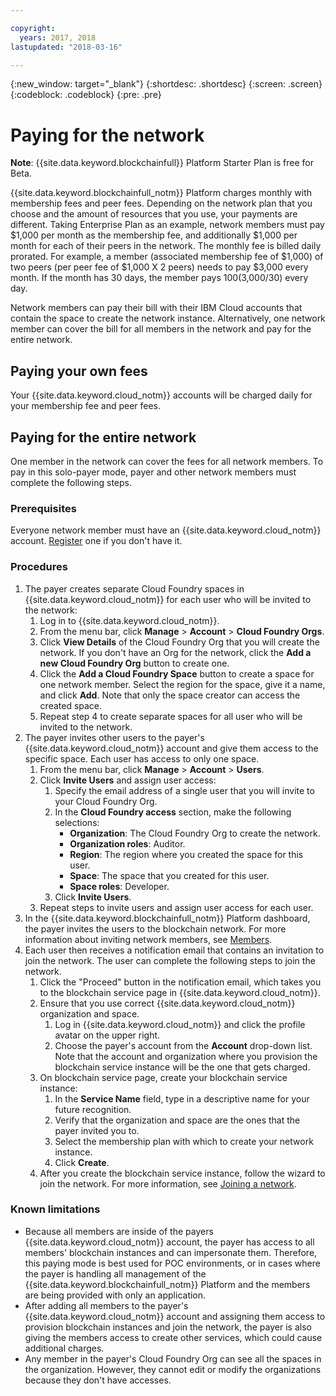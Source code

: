 ```yaml
---

copyright:
  years: 2017, 2018
lastupdated: "2018-03-16"

---
```


{:new_window: target="_blank"}
{:shortdesc: .shortdesc}
{:screen: .screen}
{:codeblock: .codeblock}
{:pre: .pre}

# Paying for the network

**Note**: {{site.data.keyword.blockchainfull}} Platform Starter Plan is free for Beta.

{{site.data.keyword.blockchainfull_notm}} Platform charges monthly with membership fees and peer fees. Depending on the network plan that you choose and the amount of resources that you use, your payments are different.  Taking Enterprise Plan as an example, network members must pay $1,000 per month as the membership fee, and additionally $1,000 per month for each of their peers in the network. The monthly fee is billed daily prorated. For example, a member (associated membership fee of $1,000) of two peers (per peer fee of $1,000 X 2 peers) needs to pay $3,000 every month. If the month has 30 days, the member pays $100 ($3,000/30) every day.

Network members can pay their bill with their IBM Cloud accounts that contain the space to create the network instance. Alternatively, one network member can cover the bill for all members in the network and pay for the entire network.


## Paying your own fees
Your {{site.data.keyword.cloud_notm}} accounts will be charged daily for your membership fee and peer fees.


## Paying for the entire network
One member in the network can cover the fees for all network members.  To pay in this solo-payer mode, payer and other network members must complete the following steps.

### Prerequisites
Everyone network member must have an {{site.data.keyword.cloud_notm}} account. [Register](https://console.bluemix.net/registration/) one if you don't have it.

### Procedures
1. The payer creates separate Cloud Foundry spaces in {{site.data.keyword.cloud_notm}} for each user who will be invited to the network:
   1. Log in to {{site.data.keyword.cloud_notm}}.
   2. From the menu bar, click **Manage** > **Account** > **Cloud Foundry Orgs**.
   3. Click **View Details** of the Cloud Foundry Org that you will create the network.  If you don't have an Org for the network, click the **Add a new Cloud Foundry Org** button to create one.
   4. Click the **Add a Cloud Foundry Space** button to create a space for one network member.  Select the region for the space, give it a name, and click **Add**.  Note that only the space creator can access the created space.
   5. Repeat step 4 to create separate spaces for all user who will be invited to the network.
2. The payer invites other users to the payer's {{site.data.keyword.cloud_notm}} account and give them access to the specific space.  Each user has access to only one space.
   1. From the menu bar, click **Manage** > **Account** > **Users**.  
   2. Click **Invite Users** and assign user access:
      1. Specify the email address of a single user that you will invite to your Cloud Foundry Org.
      2. In the **Cloud Foundry access** section, make the following selections:
         - **Organization**: The Cloud Foundry Org to create the network.
         - **Organization roles**: Auditor.
         - **Region**: The region where you created the space for this user.
         - **Space**: The space that you created for this user.
         - **Space roles**: Developer.
      3. Click **Invite Users**.
   3. Repeat steps to invite users and assign user access for each user.
3. In the {{site.data.keyword.blockchainfull_notm}} Platform dashboard, the payer invites the users to the blockchain network. For more information about inviting network members, see [Members](https://console.bluemix.net/docs/services/blockchain/v10_dashboard.html#members).
4. Each user then receives a notification email that contains an invitation to join the network.  The user can complete the following steps to join the network.
   1. Click the "Proceed" button in the notification email, which takes you to the blockchain service page in {{site.data.keyword.cloud_notm}}.
   2. Ensure that you use correct {{site.data.keyword.cloud_notm}} organization and space.
      1. Log in {{site.data.keyword.cloud_notm}} and click the profile avatar on the upper right.
      2. Choose the payer's account from the **Account** drop-down list.  Note that the account and organization where you provision the blockchain service instance will be the one that gets charged.  
   4. On blockchain service page, create your blockchain service instance:
      1. In the **Service Name** field, type in a descriptive name for your future recognition.
      2. Verify that the organization and space are the ones that the payer invited you to.
      3. Select the membership plan with which to create your network instance.
      4. Click **Create**.
   5. After you create the blockchain service instance, follow the wizard to join the network.  For more information, see [Joining a network](https://console.bluemix.net/docs/services/blockchain/get_start.html#joining-a-network).

### Known limitations
- Because all members are inside of the payers {{site.data.keyword.cloud_notm}} account, the payer has access to all members' blockchain instances and can impersonate them.  Therefore, this paying mode is best used for POC environments, or in cases where the payer is handling all management of the {{site.data.keyword.blockchainfull_notm}} Platform and the members are being provided with only an application.  
- After adding all members to the payer's {{site.data.keyword.cloud_notm}} account and assigning them access to provision blockchain instances and join the network, the payer is also giving the members access to create other services, which could cause additional charges.  
- Any member in the payer's Cloud Foundry Org can see all the spaces in the organization.  However, they cannot edit or modify the organizations because they don't have accesses.

